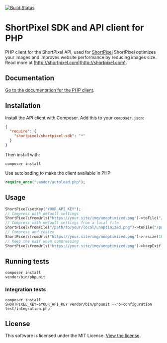 [<img src="https://travis-ci.org/shortpixel/shortpixel-php.svg?branch=master" alt="Build Status">](https://travis-ci.org/short-pixel-optimizer/shortpixel-php)

# ShortPixel SDK and API client for PHP

PHP client for the ShortPixel API, used for [ShortPixel](https://shortpixel.com) ShortPixel optimizes your images and improves website performance by reducing images size. Read more at [http://shortpixel.com](http://shortpixel.com).

## Documentation

[Go to the documentation for the PHP client](https://shortpixel.com/api).

## Installation

Install the API client with Composer. Add this to your `composer.json`:

```json
{
  "require": {
    "shortpixel/shortpixel-sdk": "*"
  }
}
```

Then install with:

```
composer install
```

Use autoloading to make the client available in PHP:

```php
require_once("vendor/autoload.php");
```

## Usage

```php
ShortPixel\setKey("YOUR_API_KEY");
// Compress with default settings
ShortPixel\fromUrls("https://your.site/img/unoptimized.png")->toFile("/path/to/save/to", "optimized.png");
// Compress with default settings from a local file
ShortPixel\fromFile("/path/to/your/local/unoptimized.png")->toFile("/path/to/save/to", "optimized.png");
// Compress and resize
ShortPixel\fromUrls("https://your.site/img/unoptimized.png")->resize(100, 100)->toFile("/path/to/save/to", "optimized.png");
// Keep the exif when compressing
ShortPixel\fromUrls("https://your.site/img/unoptimized.png")->keepExif()->toFile("/path/to/save/to", "optimized.png");
```

## Running tests

```
composer install
vendor/bin/phpunit
```

### Integration tests

```
composer install
SHORTPIXEL_KEY=$YOUR_API_KEY vendor/bin/phpunit --no-configuration test/integration.php
```

## License

This software is licensed under the MIT License. [View the license](LICENSE).

